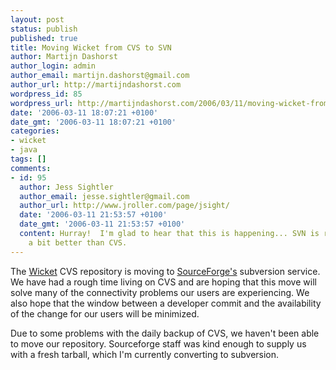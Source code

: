 ```yaml
---
layout: post
status: publish
published: true
title: Moving Wicket from CVS to SVN
author: Martijn Dashorst
author_login: admin
author_email: martijn.dashorst@gmail.com
author_url: http://martijndashorst.com
wordpress_id: 85
wordpress_url: http://martijndashorst.com/2006/03/11/moving-wicket-from-cvs-to-svn/
date: '2006-03-11 18:07:21 +0100'
date_gmt: '2006-03-11 18:07:21 +0100'
categories:
- wicket
- java
tags: []
comments:
- id: 95
  author: Jess Sightler
  author_email: jesse.sightler@gmail.com
  author_url: http://www.jroller.com/page/jsight/
  date: '2006-03-11 21:53:57 +0100'
  date_gmt: '2006-03-11 21:53:57 +0100'
  content: Hurray!  I'm glad to hear that this is happening... SVN is really quite
    a bit better than CVS.
---
```

<p>The <a href="http://wicketframework.org">Wicket</a> CVS repository is moving to <a href="http://www.sourceforge.net">SourceForge's</a> subversion service. We have had a rough time living on CVS and are hoping that this move will solve many of the connectivity problems our users are experiencing. We also hope that the window between a developer commit and the availability of the change for our users will be minimized.</p>
<p>
Due to some problems with the daily backup of CVS, we haven't been able to move our repository. Sourceforge staff was kind enough to supply us with a fresh tarball, which I'm currently converting to subversion.</p>
